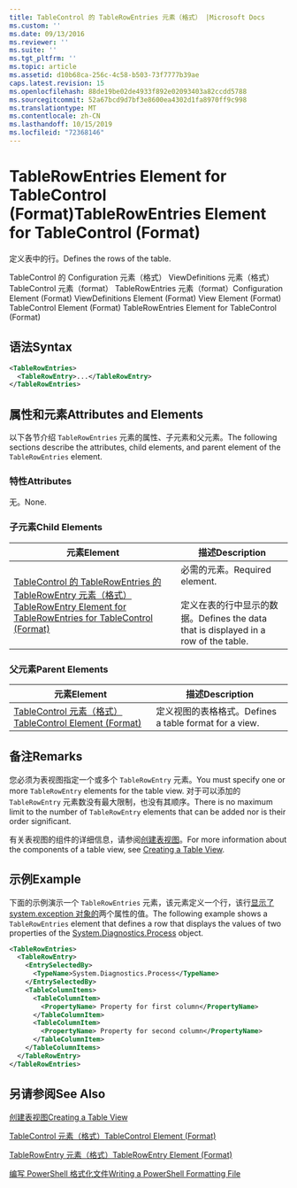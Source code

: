 ```yaml
---
title: TableControl 的 TableRowEntries 元素（格式） |Microsoft Docs
ms.custom: ''
ms.date: 09/13/2016
ms.reviewer: ''
ms.suite: ''
ms.tgt_pltfrm: ''
ms.topic: article
ms.assetid: d10b68ca-256c-4c58-b503-73f7777b39ae
caps.latest.revision: 15
ms.openlocfilehash: 88de19be02de4933f892e02093403a82ccdd5788
ms.sourcegitcommit: 52a67bcd9d7bf3e8600ea4302d1fa8970ff9c998
ms.translationtype: MT
ms.contentlocale: zh-CN
ms.lasthandoff: 10/15/2019
ms.locfileid: "72368146"
---
```

# <a name="tablerowentries-element-for-tablecontrol-format"></a><span data-ttu-id="5217e-102">TableRowEntries Element for TableControl (Format)</span><span class="sxs-lookup"><span data-stu-id="5217e-102">TableRowEntries Element for TableControl (Format)</span></span>

<span data-ttu-id="5217e-103">定义表中的行。</span><span class="sxs-lookup"><span data-stu-id="5217e-103">Defines the rows of the table.</span></span>

<span data-ttu-id="5217e-104">TableControl 的 Configuration 元素（格式） ViewDefinitions 元素（格式） TableControl 元素（format） TableRowEntries 元素（format）</span><span class="sxs-lookup"><span data-stu-id="5217e-104">Configuration Element (Format) ViewDefinitions Element (Format) View Element (Format) TableControl Element (Format) TableRowEntries Element for TableControl (Format)</span></span>

## <a name="syntax"></a><span data-ttu-id="5217e-105">语法</span><span class="sxs-lookup"><span data-stu-id="5217e-105">Syntax</span></span>

```xml
<TableRowEntries>
  <TableRowEntry>...</TableRowEntry>
</TableRowEntries>
```

## <a name="attributes-and-elements"></a><span data-ttu-id="5217e-106">属性和元素</span><span class="sxs-lookup"><span data-stu-id="5217e-106">Attributes and Elements</span></span>

<span data-ttu-id="5217e-107">以下各节介绍 `TableRowEntries` 元素的属性、子元素和父元素。</span><span class="sxs-lookup"><span data-stu-id="5217e-107">The following sections describe the attributes, child elements, and parent element of the `TableRowEntries` element.</span></span>

### <a name="attributes"></a><span data-ttu-id="5217e-108">特性</span><span class="sxs-lookup"><span data-stu-id="5217e-108">Attributes</span></span>

<span data-ttu-id="5217e-109">无。</span><span class="sxs-lookup"><span data-stu-id="5217e-109">None.</span></span>

### <a name="child-elements"></a><span data-ttu-id="5217e-110">子元素</span><span class="sxs-lookup"><span data-stu-id="5217e-110">Child Elements</span></span>

|<span data-ttu-id="5217e-111">元素</span><span class="sxs-lookup"><span data-stu-id="5217e-111">Element</span></span>|<span data-ttu-id="5217e-112">描述</span><span class="sxs-lookup"><span data-stu-id="5217e-112">Description</span></span>|
|-------------|-----------------|
|[<span data-ttu-id="5217e-113">TableControl 的 TableRowEntries 的 TableRowEntry 元素（格式）</span><span class="sxs-lookup"><span data-stu-id="5217e-113">TableRowEntry Element for TableRowEntries for TableControl (Format)</span></span>](./tablerowentry-element-for-tablerowentries-for-tablecontrol-format.md)|<span data-ttu-id="5217e-114">必需的元素。</span><span class="sxs-lookup"><span data-stu-id="5217e-114">Required element.</span></span><br /><br /> <span data-ttu-id="5217e-115">定义在表的行中显示的数据。</span><span class="sxs-lookup"><span data-stu-id="5217e-115">Defines the data that is displayed in a row of the table.</span></span>|

### <a name="parent-elements"></a><span data-ttu-id="5217e-116">父元素</span><span class="sxs-lookup"><span data-stu-id="5217e-116">Parent Elements</span></span>

|<span data-ttu-id="5217e-117">元素</span><span class="sxs-lookup"><span data-stu-id="5217e-117">Element</span></span>|<span data-ttu-id="5217e-118">描述</span><span class="sxs-lookup"><span data-stu-id="5217e-118">Description</span></span>|
|-------------|-----------------|
|[<span data-ttu-id="5217e-119">TableControl 元素（格式）</span><span class="sxs-lookup"><span data-stu-id="5217e-119">TableControl Element (Format)</span></span>](./tablecontrol-element-format.md)|<span data-ttu-id="5217e-120">定义视图的表格格式。</span><span class="sxs-lookup"><span data-stu-id="5217e-120">Defines a table format for a view.</span></span>|

## <a name="remarks"></a><span data-ttu-id="5217e-121">备注</span><span class="sxs-lookup"><span data-stu-id="5217e-121">Remarks</span></span>

<span data-ttu-id="5217e-122">您必须为表视图指定一个或多个 `TableRowEntry` 元素。</span><span class="sxs-lookup"><span data-stu-id="5217e-122">You must specify one or more `TableRowEntry` elements for the table view.</span></span> <span data-ttu-id="5217e-123">对于可以添加的 `TableRowEntry` 元素数没有最大限制，也没有其顺序。</span><span class="sxs-lookup"><span data-stu-id="5217e-123">There is no maximum limit to the number of `TableRowEntry` elements that can be added nor is their order significant.</span></span>

<span data-ttu-id="5217e-124">有关表视图的组件的详细信息，请参阅[创建表视图](./creating-a-table-view.md)。</span><span class="sxs-lookup"><span data-stu-id="5217e-124">For more information about the components of a table view, see [Creating a Table View](./creating-a-table-view.md).</span></span>

## <a name="example"></a><span data-ttu-id="5217e-125">示例</span><span class="sxs-lookup"><span data-stu-id="5217e-125">Example</span></span>

<span data-ttu-id="5217e-126">下面的示例演示一个 `TableRowEntries` 元素，该元素定义一个行，该行[显示了 system.exception 对象的](/dotnet/api/System.Diagnostics.Process)两个属性的值。</span><span class="sxs-lookup"><span data-stu-id="5217e-126">The following example shows a `TableRowEntries` element that defines a row that displays the values of two properties of the [System.Diagnostics.Process](/dotnet/api/System.Diagnostics.Process) object.</span></span>

```xml
<TableRowEntries>
  <TableRowEntry>
    <EntrySelectedBy>
      <TypeName>System.Diagnostics.Process</TypeName>
    </EntrySelectedBy>
    <TableColumnItems>
      <TableColumnItem>
        <PropertyName> Property for first column</PropertyName>
      </TableColumnItem>
      <TableColumnItem>
        <PropertyName> Property for second column</PropertyName>
      </TableColumnItem>
    </TableColumnItems>
  </TableRowEntry>
</TableRowEntries>

```

## <a name="see-also"></a><span data-ttu-id="5217e-127">另请参阅</span><span class="sxs-lookup"><span data-stu-id="5217e-127">See Also</span></span>

[<span data-ttu-id="5217e-128">创建表视图</span><span class="sxs-lookup"><span data-stu-id="5217e-128">Creating a Table View</span></span>](./creating-a-table-view.md)

[<span data-ttu-id="5217e-129">TableControl 元素（格式）</span><span class="sxs-lookup"><span data-stu-id="5217e-129">TableControl Element (Format)</span></span>](./tablecontrol-element-format.md)

[<span data-ttu-id="5217e-130">TableRowEntry 元素（格式）</span><span class="sxs-lookup"><span data-stu-id="5217e-130">TableRowEntry Element (Format)</span></span>](./tablerowentry-element-for-tablerowentries-for-tablecontrol-format.md)

[<span data-ttu-id="5217e-131">编写 PowerShell 格式化文件</span><span class="sxs-lookup"><span data-stu-id="5217e-131">Writing a PowerShell Formatting File</span></span>](./writing-a-powershell-formatting-file.md)
